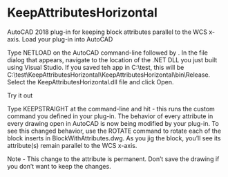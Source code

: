 # KeepAttributesHorizontal
AutoCAD 2018 plug-in for keeping block attributes parallel to the WCS x-axis.
Load your plug-in into AutoCAD

Type NETLOAD on the AutoCAD command-line followed by <Enter>. In the file dialog that appears, navigate to the location of the .NET DLL you just built using Visual Studio. If you saved teh app in C:\test, this will be C:\test\KeepAttributesHorizontal\KeepAttributesHorizontal\bin\Release. Select the KeepAttributesHorizontal.dll file and click Open.

Try it out

Type KEEPSTRAIGHT at the command-line and hit <Enter> - this runs the custom command you defined in your plug-in. The behavior of every attribute in every drawing open in AutoCAD is now being modified by your plug-in. To see this changed behavior, use the ROTATE command to rotate each of the block inserts in BlockWithAttributes.dwg. As you jig the block, you’ll see its attribute(s) remain parallel to the WCS x-axis. 

Note - This change to the attribute is permanent. Don’t save the drawing if you don’t want to keep the changes.
